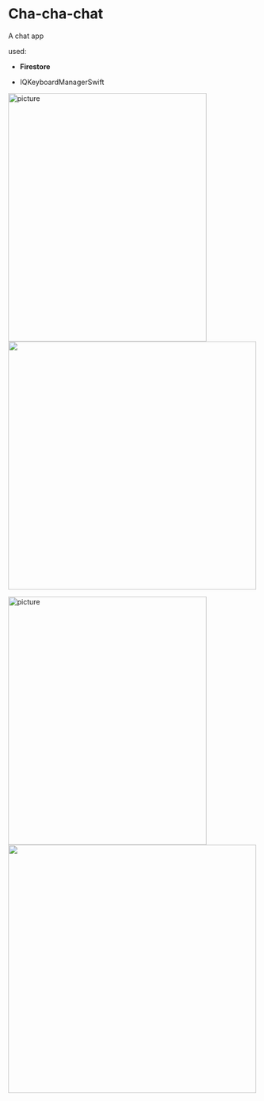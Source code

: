 # Cha-cha-chat
A chat app

used:

- **Firestore**


- IQKeyboardManagerSwift

<img width="400" height="500" alt="picture" src="https://user-images.githubusercontent.com/71122864/181179785-d6aa27c7-3a30-49e8-8268-1d79a65b139a.png">       <img height="500" src="https://user-images.githubusercontent.com/71122864/181178197-73b532c0-9bdd-4d97-b875-1c95637ad1e6.png">

<img width="400" height="500" alt="picture" src="https://user-images.githubusercontent.com/71122864/181180173-e53d7a78-15c2-4a81-b47f-a1b0128c7216.png"> <img height="500" src="https://user-images.githubusercontent.com/71122864/181178249-78fb3c78-3f2d-4bdb-8593-b5fb93ba144f.png">
